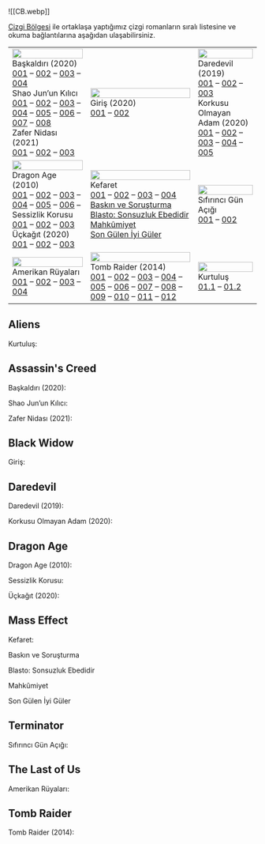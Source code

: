 ![[CB.webp]]

[Çizgi Bölgesi](https://www.cizgibolgesi.com/) ile ortaklaşa yaptığımız çizgi romanların sıralı listesine ve okuma bağlantılarına aşağıdan ulaşabilirsiniz.

<table class="cizgi"> <tbody> <tr> <td><img src="../../Görseller/comic_ac.webp" width="100%"><br> Başkaldırı (2020)<br> <a href="https://animusprojesi.com/assassins-creed-baskaldiri-001/">001</a> – <a href="https://animusprojesi.com/assassins-creed-baskaldiri-002/">002</a> – <a href="https://animusprojesi.com/assassins-creed-baskaldiri-003/">003</a> – <a href="https://animusprojesi.com/assassins-creed-baskaldiri-004/">004</a><br> Shao Jun’un Kılıcı<br> <a href="https://animusprojesi.com/assassins-creed-shao-junun-kilici-001/">001</a> – <a href="https://animusprojesi.com/assassins-creed-shao-junun-kilici-002/">002</a> – <a href="https://animusprojesi.com/assassins-creed-shao-junun-kilici-003/">003</a> – <a href="https://animusprojesi.com/assassins-creed-shao-junun-kilici-004/">004</a> – <a href="https://animusprojesi.com/assassins-creed-shao-junun-kilici-005/">005</a> – <a href="https://animusprojesi.com/assassins-creed-shao-junun-kilici-006/">006</a> – <a href="https://animusprojesi.com/assassins-creed-shao-junun-kilici-007/">007</a> – <a href="https://animusprojesi.com/assassins-creed-shao-junun-kilici-008/">008</a><br> Zafer Nidası (2021)<br> <a href="https://animusprojesi.com/assassins-creed-valhalla-zafer-nidasi-001-2021/">001</a> – <a href="https://animusprojesi.com/assassins-creed-valhalla-zafer-nidasi-002-2021/">002</a> – <a href="https://animusprojesi.com/assassins-creed-valhalla-zafer-nidasi-003-2021/">003</a> </td> <td><img src="../../Görseller/comic_bw.webp" width="100%"><br> Giriş (2020)<br> <a href="https://animusprojesi.com/marveldan-black-widow-giris-001-2020/">001</a> – <a href="https://animusprojesi.com/marveldan-black-widow-giris-002-2020/">002</a> </td><td><img src="../../Görseller/comic_daredevil.webp" width="100%"><br> Daredevil (2019)<br> <a href="https://animusprojesi.com/daredevil-001-2020/">001</a> – <a href="https://animusprojesi.com/daredevil-002-2020/">002</a> – <a href="https://animusprojesi.com/daredevil-003-2020/">003</a><br> Korkusu Olmayan Adam (2020)<br> <a href="https://animusprojesi.com/korkusu-olmayan-adam-001-2020/">001</a> – <a href="https://animusprojesi.com/korkusu-olmayan-adam-002-2020/">002</a> – <a href="https://animusprojesi.com/korkusu-olmayan-adam-003-2020/">003</a> – <a href="https://animusprojesi.com/korkusu-olmayan-adam-004-2020/">004</a> – <a href="https://animusprojesi.com/korkusu-olmayan-adam-005-2020/">005</a> </td> </tr> <tr><td><img src="Görseller/comic_da.webp" width="100%"><br> Dragon Age (2010)<br> <a href="https://www.cizgibolgesi.com/2022/06/dragon-age-01.html">001</a> – <a href="https://www.cizgibolgesi.com/2022/06/dragon-age-02.html">002</a> – <a href="https://www.cizgibolgesi.com/2022/06/dragon-age-03.html">003</a> – <a href="https://www.cizgibolgesi.com/2022/06/dragon-age-04.html">004</a> – <a href="https://www.cizgibolgesi.com/2022/06/dragon-age-05.html">005</a> – <a href="https://www.cizgibolgesi.com/2022/06/dragon-age-06.html">006</a> –<br> Sessizlik Korusu<br> <a href="https://animusprojesi.com/dragon-age-sessizlik-korusu-001/">001</a> – <a href="https://animusprojesi.com/dragon-age-sessizlik-korusu-002/">002</a> – <a href="https://animusprojesi.com/dragon-age-sessizlik-korusu-003/">003</a><br> Üçkağıt (2020)<br> <a href="https://animusprojesi.com/dragon-age-uckagit-001/">001</a> – <a href="https://animusprojesi.com/dragon-age-uckagit-002/">002</a> – <a href="https://animusprojesi.com/dragon-age-uckagit-003/">003</a> </td><td><img src="../Görseller/comic_me.webp" width="100%"><br> Kefaret<br> <a href="https://animusprojesi.com/mass-effect-kefaret/">001</a> – <a href="https://animusprojesi.com/mass-effect-kefaret-002/">002</a> – <a href="https://animusprojesi.com/mass-effect-kefaret-003/">003</a> – <a href="https://animusprojesi.com/mass-effect-kefaret-004/">004</a><br> <a href="https://animusprojesi.com/mass-effect-baskin-ve-sorusturma/">Baskın ve Soruşturma</a><br> <a href="https://animusprojesi.com/mass-effect-blasto-sonsuzluk-ebedidir/">Blasto: Sonsuzluk Ebedidir</a><br> <a href="https://animusprojesi.com/mass-effect-mahkumiyet/">Mahkûmiyet</a><br> <a href="https://animusprojesi.com/mass-effect-son-gulen-iyi-guler/">Son Gülen İyi Güler</a> </td> <td><img src="../Görseller/comic_terminator.webp" width="100%"><br> Sıfırıncı Gün Açığı<br> <a href="https://animusprojesi.com/terminator-sifirinci-gun-acigi-birinci-bolum/">001</a> – <a href="https://animusprojesi.com/terminator-sifirinci-gun-acigi-ikinci-bolum/">002</a> </td> </tr> <tr><td><img src="../Görseller/comic_tlou.webp" width="100%"><br> Amerikan Rüyaları<br> <a href="https://animusprojesi.com/the-last-of-us-amerikan-ruyalari-001/">001</a> – <a href="https://animusprojesi.com/the-last-of-us-amerikan-ruyalari-002/">002</a> – <a href="https://animusprojesi.com/the-last-of-us-amerikan-ruyalari-003/">003</a> – <a href="https://animusprojesi.com/the-last-of-us-amerikan-ruyalari-004/">004</a> </td><td><img src="../Görseller/comic_tr.webp" width="100%"><br> Tomb Raider (2014)<br> <a href="https://animusprojesi.com/tomb-raider-001/">001</a> – <a href="https://animusprojesi.com/tomb-raider-002/">002</a> – <a href="https://animusprojesi.com/tomb-raider-3/">003</a> – <a href="https://animusprojesi.com/tomb-raider-4/">004</a> – <a href="https://animusprojesi.com/tomb-raider-005/">005</a> – <a href="https://animusprojesi.com/tomb-raider-006/">006</a> – <a href="https://animusprojesi.com/tomb-raider-007/">007</a> – <a href="https://animusprojesi.com/tomb-raider-008/">008</a> – <a href="https://animusprojesi.com/tomb-raider-009/">009</a> – <a href="https://animusprojesi.com/tomb-raider-10/">010</a> – <a href="https://animusprojesi.com/tomb-raider-011/">011</a> – <a href="https://animusprojesi.com/tomb-raider-012/">012</a> </td><td><img src="../Görseller/comic_aliens.webp" width="100%"><br> Kurtuluş<br> <a href="https://www.cizgibolgesi.com/2022/06/yaratklar-kurtulus-01.html">01.1</a> – <a href="https://animusprojesi.com/yaratiklar-kurtulus-01-2/">01.2</a> </td> </tr> </tbody> </table>

## Aliens
Kurtuluş:

## Assassin's Creed

Başkaldırı (2020): 

Shao Jun’un Kılıcı:

Zafer Nidası (2021):

## Black Widow
Giriş: 

## Daredevil
Daredevil (2019): 

Korkusu Olmayan Adam (2020): 

## Dragon Age

Dragon Age (2010): 

Sessizlik Korusu: 

Üçkağıt (2020): 

## Mass Effect
Kefaret: 

Baskın ve Soruşturma

Blasto: Sonsuzluk Ebedidir

Mahkûmiyet

Son Gülen İyi Güler

## Terminator
Sıfırıncı Gün Açığı: 

## The Last of Us
Amerikan Rüyaları: 

## Tomb Raider
Tomb Raider (2014): 